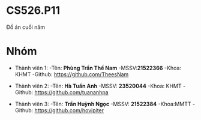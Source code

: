 # CS526.P11
Đồ án cuối năm

# Nhóm
- Thành viên 1: -Tên: **Phùng Trần Thế Nam** -MSSV:**21522366** -Khoa: KHMT -Github: https://github.com/TheesNam
  
- Thành viên 2: -Tên: **Hà Tuấn Anh** -MSSV: **23520044** -Khoa: KHMT -Github: https://github.com/tuananhpa
  
- Thành viên 3: -Tên: **Trần Huỳnh Ngọc** -MSSV: **21522384** -Khoa:MMTT -Github: https://github.com/hovipiter


